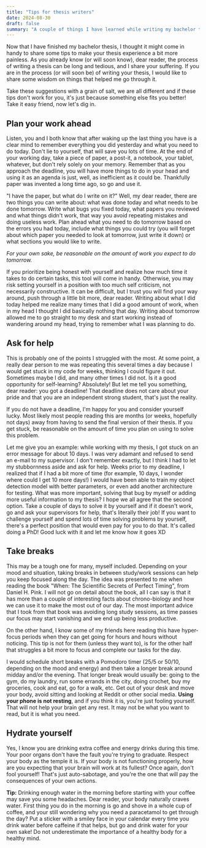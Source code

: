 ```yaml
---
title: "Tips for thesis writers"
date: 2024-08-30
draft: false
summary: "A couple of things I have learned while writing my bachelor thesis"
---
```


Now that I have finished my bachelor thesis, I thought it might come in handy to share some tips to make your thesis experience a bit more painless. As you already know (or will soon know), dear reader, the process of writing a thesis can be long and tedious, and I share your suffering. If you are in the process (or will soon be) of writing your thesis, I would like to share some wisdom on things that helped me go through it. 

Take these suggestions with a grain of salt, we are all different and if these tips don't work for you, it's just because something else fits you better! Take it easy friend, now let's dig in.

## Plan your work ahead

Listen, you and I both know that after waking up the last thing you have is a clear mind to remember everything you did yesterday and what you need to do today. Don't lie to yourself, that will save you lots of time. At the end of your working day, take a piece of paper, a post-it, a notebook, your tablet, whatever, but don't rely solely on your memory. Remember that as you approach the deadline, you will have more things to do in your head and using it as an agenda is just, well, as inefficient as it could be. Thankfully paper was invented a long time ago, so go and use it.

"I have the paper, but what do I write on it?" Well, my dear reader, there are two things you can write about: what was done today and what needs to be done tomorrow. Write what bugs you fixed today, what papers you reviewed and what things didn't work, that way you avoid repeating mistakes and doing useless work. Plan ahead what you need to do tomorrow based on the errors you had today, include what things you could try (you will forget about which paper you needed to look at tomorrow, just write it down) or what sections you would like to write. 

<em>For your own sake, be reasonable on the amount of work you expect to do tomorrow. </em>

If you prioritize being honest with yourself and realize how much time it takes to do certain tasks, this tool will come in handy. Otherwise, you may risk setting yourself in a position with too much self criticism, not necessarily constructive. It can be difficult, but I trust you will find your way around, push through a little bit more, dear reader. Writing about what I did today helped me realize many times that I did a good amount of work, when in my head I thought I did basically nothing that day. Writing about tomorrow allowed me to go straight to my desk and start working instead of wandering around my head, trying to remember what I was planning to do.


## Ask for help

This is probably one of the points I struggled with the most. At some point, a really dear person to me was repeating this several times a day because I would get stuck in my code for weeks, thinking I could figure it out. Sometimes maybe I did, and many other times I did not. Is it a good opportunity for self-learning? Absolutely! But let me tell you something, dear reader: you got a deadline! That deadline does not care about your pride and that you are an independent strong student, that's just the reality.

If you do not have a deadline, I'm happy for you and consider yourself lucky. Most likely most people reading this are months (or weeks, hopefully not days) away from having to send the final version of their thesis. If you get stuck, be reasonable on the amount of time you plan on using to solve this problem. 

Let me give you an example: while working with my thesis, I got stuck on an error message for about 10 days. I was very adamant and refused to send an e-mail to my supervisor. I don't remember exactly, but I think I had to let my stubbornness aside and ask for help. Weeks prior to my deadline, I realized that if I had a bit more of time (for example, 10 days, I wonder where could I get 10 more days!) I would have been able to train my object detection model with better parameters, or even add another architecture for testing. What was more important, solving that bug by myself or adding more useful information to my thesis? I hope we all agree that the second option. Take a couple of days to solve it by yourself and if it doesn't work, go and ask your supervisors for help, that's literally their job! If you want to challenge yourself and spend lots of time solving problems by yourself, there's a perfect position that would even pay for you to do that. It's called doing a PhD! Good luck with it and let me know how it goes XD

## Take breaks

This may be a tough one for many, myself included. Depending on your mood and situation, taking breaks in between study/work sessions can help you keep focused along the day. The idea was presented to me when reading the book "When: The Scientific Secrets of Perfect Timing", from Daniel H. Pink. I will not go on detail about the book, all I can say is that it has more than a couple of interesting facts about chrono-biology and how we can use it to make the most out of our day. The most important advice that I took from that book was avoiding long study sessions, as time passes our focus may start vanishing and we end up being less productive. 

On the other hand, I know some of my friends here reading this have hyper-focus periods when they can get going for hours and hours without noticing. This tip is not for them (unless they want to), is for the other half that struggles a bit more to focus and complete our tasks for the day. 

I would schedule short breaks with a Pomodoro timer (25/5 or 50/10, depending on the mood and energy) and then take a longer break around midday and/or the evening. That longer break would usually be: going to the gym, do my laundry, run some errands in the city, doing crochet, buy my groceries, cook and eat, go for a walk, etc. Get out of your desk and move your body, avoid sitting and looking at Reddit or other social media. <strong>Using your phone is not resting</strong>, and if you think it is, you're just fooling yourself. That will not help your brain get any rest. It may not be what you want to read, but it is what you need. 

## Hydrate yourself

Yes, I know you are drinking extra coffee and energy drinks during this time. Your poor organs don't have the fault you're trying to graduate. Respect your body as the temple it is. If your body is not functioning properly, how are you expecting that your brain will work at its fullest? Once again, don't fool yourself! That's just auto-sabotage, and you're the one that will pay the consequences of your own actions.

<strong>Tip:</strong> Drinking enough water in the morning before starting with your coffee may save you some headaches. Dear reader, your body naturally craves water. First thing you do in the morning is go and shove in a whole cup of coffee, and your still wondering why you need a paracetamol to get through the day? Put a sticker with a smiley face in your calendar every time you drink water before caffeine if that helps, but go and drink water for your own sake! Do not underestimate the importance of a healthy body for a healthy mind.